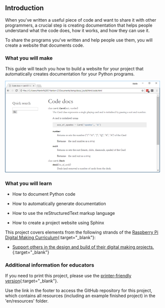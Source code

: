 ## Introduction

When you've written a useful piece of code and want to share it with other programmers, a crucial step is creating documentation that helps people understand what the code does, how it works, and how they can use it.

To share the programs you've written and help people use them, you will create a website that documents code.

### What you will make

This guide will teach you how to build a website for your project that automatically creates documentation for your Python programs.

![project website](images/project_website.PNG)

### What you will learn

+ How to document Python code

+ How to automatically generate documentation

+ How to use the reStructuredText markup language

+ How to create a project website using Sphinx

This project covers elements from the following strands of the [Raspberry Pi Digital Making Curriculum](http://rpf.io/curriculum){:target="_blank"}:

+ [Support others in the design and build of their digital making projects.](https://www.raspberrypi.org/curriculum/strand/developer){:target="_blank"}

### Additional information for educators

If you need to print this project, please use the [printer-friendly version](https://projects.raspberrypi.org/en/projects/documenting-your-code/print){:target="_blank"}.

Use the link in the footer to access the GitHub repository for this project, which contains all resources (including an example finished project) in the 'en/resources' folder.
